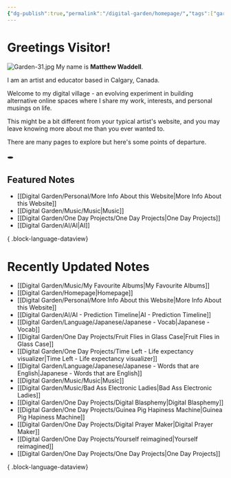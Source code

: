 ```yaml
---
{"dg-publish":true,"permalink":"/digital-garden/homepage/","tags":["gardenEntry"],"updated":"2024-01-09T22:12:35.000-07:00"}
---
```


# Greetings Visitor! 
![Garden-31.jpg](/img/user/Attachements/Garden-31.jpg)
My name is **Matthew Waddell**.

I am an artist and educator based in Calgary, Canada.

Welcome to my digital village - an evolving experiment in building alternative online spaces where I share my work, interests, and personal musings on life.

This might be a bit different from your typical artist's website, and you may leave knowing more about me than you ever wanted to. 

There are many pages to explore but here's some points of departure. 

🕳
## Featured Notes
- [[Digital Garden/Personal/More Info About this Website\|More Info About this Website]]
- [[Digital Garden/Music/Music\|Music]]
- [[Digital Garden/One Day Projects/One Day Projects\|One Day Projects]]
- [[Digital Garden/AI/AI\|AI]]

{ .block-language-dataview}
# Recently Updated Notes
- [[Digital Garden/Music/My Favourite Albums\|My Favourite Albums]]
- [[Digital Garden/Homepage\|Homepage]]
- [[Digital Garden/Personal/More Info About this Website\|More Info About this Website]]
- [[Digital Garden/AI/AI - Prediction Timeline\|AI - Prediction Timeline]]
- [[Digital Garden/Language/Japanese/Japanese - Vocab\|Japanese - Vocab]]
- [[Digital Garden/One Day Projects/Fruit Flies in Glass Case\|Fruit Flies in Glass Case]]
- [[Digital Garden/One Day Projects/Time Left - Life expectancy visualizer\|Time Left - Life expectancy visualizer]]
- [[Digital Garden/Language/Japanese/Japanese - Words that are English\|Japanese - Words that are English]]
- [[Digital Garden/Music/Music\|Music]]
- [[Digital Garden/Music/Bad Ass Electronic Ladies\|Bad Ass Electronic Ladies]]
- [[Digital Garden/One Day Projects/Digital Blasphemy\|Digital Blasphemy]]
- [[Digital Garden/One Day Projects/Guinea Pig Hapiness Machine\|Guinea Pig Hapiness Machine]]
- [[Digital Garden/One Day Projects/Digital Prayer Maker\|Digital Prayer Maker]]
- [[Digital Garden/One Day Projects/Yourself reimagined\|Yourself reimagined]]
- [[Digital Garden/One Day Projects/One Day Projects\|One Day Projects]]

{ .block-language-dataview}